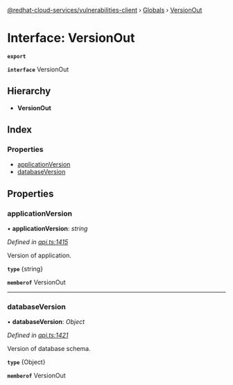 [@redhat-cloud-services/vulnerabilities-client](../README.md) › [Globals](../globals.md) › [VersionOut](versionout.md)

# Interface: VersionOut

**`export`** 

**`interface`** VersionOut

## Hierarchy

* **VersionOut**

## Index

### Properties

* [applicationVersion](versionout.md#applicationversion)
* [databaseVersion](versionout.md#databaseversion)

## Properties

###  applicationVersion

• **applicationVersion**: *string*

*Defined in [api.ts:1415](https://github.com/RedHatInsights/javascript-clients/blob/master/packages/vulnerabilities/api.ts#L1415)*

Version of application.

**`type`** {string}

**`memberof`** VersionOut

___

###  databaseVersion

• **databaseVersion**: *Object*

*Defined in [api.ts:1421](https://github.com/RedHatInsights/javascript-clients/blob/master/packages/vulnerabilities/api.ts#L1421)*

Version of database schema.

**`type`** {Object}

**`memberof`** VersionOut
